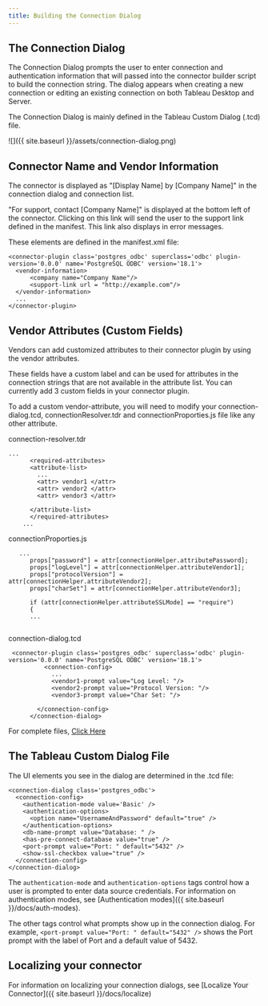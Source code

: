 ```yaml
---
title: Building the Connection Dialog
---
```


## The Connection Dialog

The Connection Dialog prompts the user to enter connection and authentication information that will passed into the connector builder script to build the connection string. The dialog appears when creating a new connection or editing an existing connection on both Tableau Desktop and Server. 

The Connection Dialog is mainly defined in the Tableau Custom Dialog (.tcd) file.

![]({{ site.baseurl }}/assets/connection-dialog.png)

## Connector Name and Vendor Information

The connector is displayed as "[Display Name] by [Company Name]" in the connection dialog and connection list.

"For support, contact [Company Name]" is displayed at the bottom left of the connector. Clicking on this link will send the user to the support link defined in the manifest. This link also displays in error messages.

These elements are defined in the manifest.xml file:
```
<connector-plugin class='postgres_odbc' superclass='odbc' plugin-version='0.0.0' name='PostgreSQL ODBC' version='18.1'>
  <vendor-information>
      <company name="Company Name"/>
      <support-link url = "http://example.com"/>
  </vendor-information>
  ...
</connector-plugin>
```

## Vendor Attributes (Custom Fields)
Vendors can add customized attributes to their connector plugin by using the vendor attributes.

These fields have a custom label and can be used for attributes in the connection strings that are not available in the attribute list. You can currently add 3 custom fields in your connector plugin.

To add a custom vendor-attribute, you will need to modify your connection-dialog.tcd, connectionResolver.tdr and connectionProporties.js file like any other attribute.

connection-resolver.tdr

```
...
      <required-attributes>
      <attribute-list>
        ...
        <attr> vendor1 </attr> 
        <attr> vendor2 </attr> 
        <attr> vendor3 </attr> 

      </attribute-list>
      </required-attributes>
    ...
```
connectionProporties.js
```
   ...
      props["password"] = attr[connectionHelper.attributePassword];
      props["logLevel"] = attr[connectionHelper.attributeVendor1];
      props["protocolVersion"] = attr[connectionHelper.attributeVendor2];
      props["charSet"] = attr[connectionHelper.attributeVendor3];

      if (attr[connectionHelper.attributeSSLMode] == "require")
      {
      ...
      
```
connection-dialog.tcd

```
 <connector-plugin class='postgres_odbc' superclass='odbc' plugin-version='0.0.0' name='PostgreSQL ODBC' version='18.1'>
          <connection-config>
            ...
            <vendor1-prompt value="Log Level: "/>
            <vendor2-prompt value="Protocol Version: "/>
            <vendor3-prompt value="Char Set: "/>

        </connection-config>
      </connection-dialog>
```
For complete files, [Click Here](https://github.com/tableau/connector-plugin-sdk/tree/dev/samples/components/dialogs/new_text_field)

## The Tableau Custom Dialog File

The UI elements you see in the dialog are determined in the .tcd file:
```
<connection-dialog class='postgres_odbc'>
  <connection-config>
    <authentication-mode value='Basic' />
    <authentication-options>
      <option name="UsernameAndPassword" default="true" />
    </authentication-options>
    <db-name-prompt value="Database: " />
    <has-pre-connect-database value="true" />
    <port-prompt value="Port: " default="5432" />
    <show-ssl-checkbox value="true" />
  </connection-config>
</connection-dialog>
```

The `authentication-mode` and `authentication-options` tags control how a user is prompted to enter data source credentials. For information on authentication modes, see [Authentication modes]({{ site.baseurl }}/docs/auth-modes).

The other tags control what prompts show up in the connection dialog. For example, `<port-prompt value="Port: " default="5432" />` shows the Port prompt with the label of Port and a default value of 5432.

## Localizing your connector

For information on localizing your connection dialogs, see [Localize Your Connector]({{ site.baseurl }}/docs/localize)
